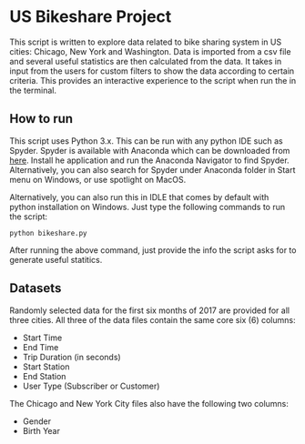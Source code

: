 # US Bikeshare Project

This script is written to explore data related to bike sharing system in US cities: Chicago, New York and Washington. Data is imported from a csv file and several useful statistics are then calculated from the data. It takes in input from the users for custom filters to show the data according to certain criteria. This provides an interactive experience to the script when run the in the terminal.

## How to run

This script uses Python 3.x. This can be run with any python IDE such as Spyder. Spyder is available with Anaconda which can be downloaded from [here](https://www.anaconda.com/download/). Install he application and run the Anaconda Navigator to find Spyder. Alternatively, you can also search for Spyder under Anaconda folder in Start menu on Windows, or use spotlight on MacOS.

Alternatively, you can also run this in IDLE that comes by default with python installation on Windows. Just type the following commands to run the script:

```python bikeshare.py```

After running the above command, just provide the info the script asks for to generate useful statitics.

## Datasets

Randomly selected data for the first six months of 2017 are provided for all three cities. All three of the data files contain the same core six (6) columns:

* Start Time
* End Time
* Trip Duration (in seconds)
* Start Station
* End Station
* User Type (Subscriber or Customer)

The Chicago and New York City files also have the following two columns:

* Gender
* Birth Year
